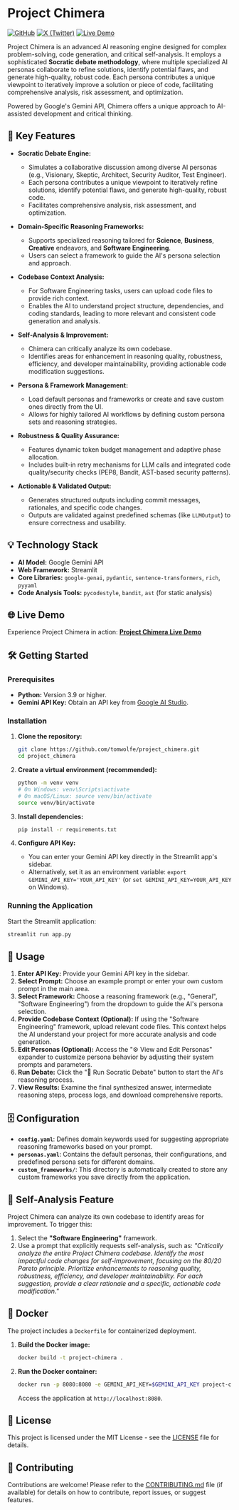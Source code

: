 # Project Chimera

[![GitHub](https://img.shields.io/badge/GitHub-Project_Chimera-000?style=flat-square&logo=github)](https://github.com/tomwolfe/project_chimera)
[![X (Twitter)](https://img.shields.io/badge/X-Proj_Chimera-1DA1F2?style=flat-square&logo=x)](https://x.com/Proj_Chimera)
[![Live Demo](https://img.shields.io/badge/Live%20Demo-Project%20Chimera-green?style=flat-square&logo=streamlit)](https://project-chimera-406972693661.us-central1.run.app)

Project Chimera is an advanced AI reasoning engine designed for complex problem-solving, code generation, and critical self-analysis. It employs a sophisticated **Socratic debate methodology**, where multiple specialized AI personas collaborate to refine solutions, identify potential flaws, and generate high-quality, robust code. Each persona contributes a unique viewpoint to iteratively improve a solution or piece of code, facilitating comprehensive analysis, risk assessment, and optimization.

Powered by Google's Gemini API, Chimera offers a unique approach to AI-assisted development and critical thinking.

## 🚀 Key Features

*   **Socratic Debate Engine:**
    *   Simulates a collaborative discussion among diverse AI personas (e.g., Visionary, Skeptic, Architect, Security Auditor, Test Engineer).
    *   Each persona contributes a unique viewpoint to iteratively refine solutions, identify potential flaws, and generate high-quality, robust code.
    *   Facilitates comprehensive analysis, risk assessment, and optimization.

*   **Domain-Specific Reasoning Frameworks:**
    *   Supports specialized reasoning tailored for **Science**, **Business**, **Creative** endeavors, and **Software Engineering**.
    *   Users can select a framework to guide the AI's persona selection and approach.

*   **Codebase Context Analysis:**
    *   For Software Engineering tasks, users can upload code files to provide rich context.
    *   Enables the AI to understand project structure, dependencies, and coding standards, leading to more relevant and consistent code generation and analysis.

*   **Self-Analysis & Improvement:**
    *   Chimera can critically analyze its own codebase.
    *   Identifies areas for enhancement in reasoning quality, robustness, efficiency, and developer maintainability, providing actionable code modification suggestions.

*   **Persona & Framework Management:**
    *   Load default personas and frameworks or create and save custom ones directly from the UI.
    *   Allows for highly tailored AI workflows by defining custom persona sets and reasoning strategies.

*   **Robustness & Quality Assurance:**
    *   Features dynamic token budget management and adaptive phase allocation.
    *   Includes built-in retry mechanisms for LLM calls and integrated code quality/security checks (PEP8, Bandit, AST-based security patterns).

*   **Actionable & Validated Output:**
    *   Generates structured outputs including commit messages, rationales, and specific code changes.
    *   Outputs are validated against predefined schemas (like `LLMOutput`) to ensure correctness and usability.

## 💡 Technology Stack

*   **AI Model:** Google Gemini API
*   **Web Framework:** Streamlit
*   **Core Libraries:** `google-genai`, `pydantic`, `sentence-transformers`, `rich`, `pyyaml`
*   **Code Analysis Tools:** `pycodestyle`, `bandit`, `ast` (for static analysis)

## 🌐 Live Demo

Experience Project Chimera in action:
[**Project Chimera Live Demo**](https://project-chimera-406972693661.us-central1.run.app)

## 🛠️ Getting Started

### Prerequisites

*   **Python:** Version 3.9 or higher.
*   **Gemini API Key:** Obtain an API key from [Google AI Studio](https://aistudio.google.com/apikey).

### Installation

1.  **Clone the repository:**
    ```bash
    git clone https://github.com/tomwolfe/project_chimera.git
    cd project_chimera
    ```

2.  **Create a virtual environment (recommended):**
    ```bash
    python -m venv venv
    # On Windows: venv\Scripts\activate
    # On macOS/Linux: source venv/bin/activate
    source venv/bin/activate
    ```

3.  **Install dependencies:**
    ```bash
    pip install -r requirements.txt
    ```

4.  **Configure API Key:**
    *   You can enter your Gemini API key directly in the Streamlit app's sidebar.
    *   Alternatively, set it as an environment variable: `export GEMINI_API_KEY='YOUR_API_KEY'` (or `set GEMINI_API_KEY=YOUR_API_KEY` on Windows).

### Running the Application

Start the Streamlit application:
```bash
streamlit run app.py
```

## 📝 Usage

1.  **Enter API Key:** Provide your Gemini API key in the sidebar.
2.  **Select Prompt:** Choose an example prompt or enter your own custom prompt in the main area.
3.  **Select Framework:** Choose a reasoning framework (e.g., "General", "Software Engineering") from the dropdown to guide the AI's persona selection.
4.  **Provide Codebase Context (Optional):** If using the "Software Engineering" framework, upload relevant code files. This context helps the AI understand your project for more accurate analysis and code generation.
5.  **Edit Personas (Optional):** Access the "⚙️ View and Edit Personas" expander to customize persona behavior by adjusting their system prompts and parameters.
6.  **Run Debate:** Click the "🚀 Run Socratic Debate" button to start the AI's reasoning process.
7.  **View Results:** Examine the final synthesized answer, intermediate reasoning steps, process logs, and download comprehensive reports.

## 🗄️ Configuration

*   **`config.yaml`**: Defines domain keywords used for suggesting appropriate reasoning frameworks based on your prompt.
*   **`personas.yaml`**: Contains the default personas, their configurations, and predefined persona sets for different domains.
*   **`custom_frameworks/`**: This directory is automatically created to store any custom frameworks you save directly from the application.

## 🧠 Self-Analysis Feature

Project Chimera can analyze its own codebase to identify areas for improvement. To trigger this:

1.  Select the **"Software Engineering"** framework.
2.  Use a prompt that explicitly requests self-analysis, such as:
    *"Critically analyze the entire Project Chimera codebase. Identify the most impactful code changes for self-improvement, focusing on the 80/20 Pareto principle. Prioritize enhancements to reasoning quality, robustness, efficiency, and developer maintainability. For each suggestion, provide a clear rationale and a specific, actionable code modification."*

## 🐳 Docker

The project includes a `Dockerfile` for containerized deployment.

1.  **Build the Docker image:**
    ```bash
    docker build -t project-chimera .
    ```
2.  **Run the Docker container:**
    ```bash
    docker run -p 8080:8080 -e GEMINI_API_KEY=$GEMINI_API_KEY project-chimera
    ```
    Access the application at `http://localhost:8080`.

## 📜 License

This project is licensed under the MIT License - see the [LICENSE](LICENSE) file for details.

## 🤝 Contributing

Contributions are welcome! Please refer to the [CONTRIBUTING.md](CONTRIBUTING.md) file (if available) for details on how to contribute, report issues, or suggest features.